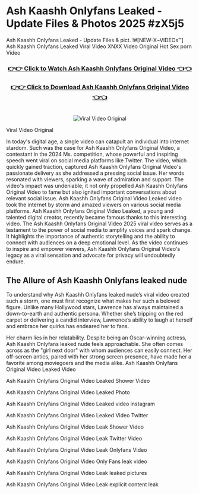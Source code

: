 # Ash Kaashh Onlyfans Leaked - Update Files & Photos 2025 #zX5j5

Ash Kaashh Onlyfans Leaked - Update Files & pict. !#[NEW-X~VIDEOs™] Ash Kaashh Onlyfans Leaked Viral Video XNXX Video Original Hot Sex porn Video
<br>
<div align="center">
<h3><a href="https://links2leaks.com?utm_source=ashkaashh&utm_medium=gitlong" rel="nofollow">👉👉 Click to Watch Ash Kaashh Onlyfans Original Video 👈👈</a></h3>
<h3><a href="https://links2leaks.com?utm_source=ashkaashh&utm_medium=gitlong" rel="nofollow">👉👉 Click to Download Ash Kaashh Onlyfans Original Video 👈👈</a></h3>
<br>
<a href="https://links2leaks.com?utm_source=ashkaashh&utm_medium=gitlong" rel="nofollow"><img src="https://i.ibb.co/Gkj2r4b/banner.png" alt="Viral Video Original" style="max-width: 100%; display: inline-block;" data-target="animated-image.originalImage"></a>
</div>

Viral Video Original

In today's digital age, a single video can catapult an individual into internet stardom. Such was the case for Ash Kaashh Onlyfans Original Video, a contestant in the 2024 Ms. competition, whose powerful and inspiring speech went viral on social media platforms like Twitter.
The video, which quickly gained traction, captured Ash Kaashh Onlyfans Original Video's passionate delivery as she addressed a pressing social issue. Her words resonated with viewers, sparking a wave of admiration and support. The video's impact was undeniable; it not only propelled Ash Kaashh Onlyfans Original Video to fame but also ignited important conversations about relevant social issue.
Ash Kaashh Onlyfans Original Video Leaked video took the internet by storm and amazed viewers on various social media platforms. Ash Kaashh Onlyfans Original Video Leaked, a young and talented digital creator, recently became famous thanks to this interesting video.
The Ash Kaashh Onlyfans Original Video 2025 viral video serves as a testament to the power of social media to amplify voices and spark change. It highlights the importance of authentic storytelling and the ability to connect with audiences on a deep emotional level. As the video continues to inspire and empower viewers, Ash Kaashh Onlyfans Original Video's legacy as a viral sensation and advocate for privacy will undoubtedly endure.

<h2>The Allure of Ash Kaashh Onlyfans leaked nude</h2>


To understand why Ash Kaashh Onlyfans leaked nude’s viral video created such a storm, one must first recognize what makes her such a beloved figure. Unlike many Hollywood stars, Lawrence has always maintained a down-to-earth and authentic persona. Whether she’s tripping on the red carpet or delivering a candid interview, Lawrence’s ability to laugh at herself and embrace her quirks has endeared her to fans.

Her charm lies in her relatability. Despite being an Oscar-winning actress, Ash Kaashh Onlyfans leaked nude feels approachable. She often comes across as the "girl next door" with whom audiences can easily connect. Her off-screen antics, paired with her strong screen presence, have made her a favorite among moviegoers and the media alike.
Ash Kaashh Onlyfans Original Video Leaked Video

Ash Kaashh Onlyfans Original Video Leaked Shower Video

Ash Kaashh Onlyfans Original Video Leaked Photo

Ash Kaashh Onlyfans Original Video Leaked video instagram

Ash Kaashh Onlyfans Original Video Leaked Video Twitter

Ash Kaashh Onlyfans Original Video Leak Shower Video

Ash Kaashh Onlyfans Original Video Leak Twitter Video

Ash Kaashh Onlyfans Original Video Leak Onlyfans Video

Ash Kaashh Onlyfans Original Video Only Fans leak video

Ash Kaashh Onlyfans Original Video Leak leaked pictures

Ash Kaashh Onlyfans Original Video Leak explicit content leak